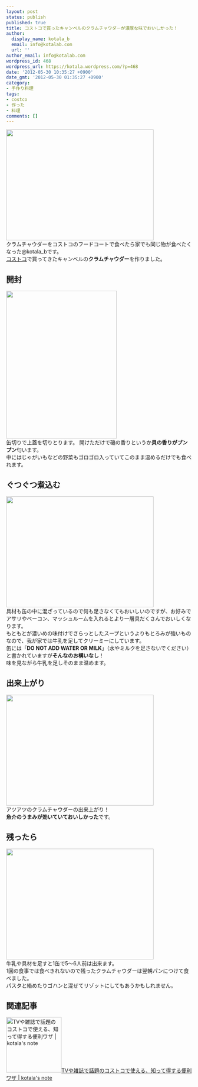 ```yaml
---
layout: post
status: publish
published: true
title: コストコで買ったキャンベルのクラムチャウダーが濃厚な味でおいしかった！
author:
  display_name: kotala_b
  email: info@kotalab.com
  url: ''
author_email: info@kotalab.com
wordpress_id: 468
wordpress_url: https://kotala.wordpress.com/?p=468
date: '2012-05-30 10:35:27 +0900'
date_gmt: '2012-05-30 01:35:27 +0900'
category:
- 手作り料理
tags:
- costco
- 作った
- 料理
comments: []
---
```

<p><a href="https://kotalab.com/wp-content/uploads/clamChowder.jpg" target="_blank"><img src="https://kotalab.com/wp-content/uploads/clamChowder.jpg" alt="" title="clamChowder" width="400" height="300" class="alignnone size-full wp-image-1225" /></a><br />
クラムチャウダーをコストコのフードコートで食べたら家でも同じ物が食べたくなった@kotala_bです。<br />
<a title="COSTCOに行ってきた！" href="http://kotala.wordpress.com/2012/05/19/costco%E3%81%AB%E8%A1%8C%E3%81%A3%E3%81%A6%E3%81%8D%E3%81%9F%EF%BC%81/" target="_blank">コストコ</a>で買ってきたキャンベルの<strong>クラムチャウダー</strong>を作りました。<br />
<!--more--></p>
<h2>開封</h2>
<p><a href="https://kotalab.com/wp-content/uploads/clamChowder_01.jpg" target="_blank"><img src="https://kotalab.com/wp-content/uploads/clamChowder_01.jpg" alt="" title="clamChowder_01" width="300" height="400" class="alignnone size-full wp-image-1226" /></a><br />
缶切りで上蓋を切りとります。 開けただけで磯の香りというか<strong>貝の香りがプンプン</strong>匂います。<br />
中にはじゃがいもなどの野菜もゴロゴロ入っていてこのまま温めるだけでも食べれます。</p>
<h2>ぐつぐつ煮込む</h2>
<p><a href="https://kotalab.com/wp-content/uploads/clamChowder_02.jpg"><img src="https://kotalab.com/wp-content/uploads/clamChowder_02.jpg" alt="" title="clamChowder_02" width="400" height="300" class="alignnone size-full wp-image-1227" /></a><br />
具材も缶の中に混ざっているので何も足さなくてもおいしいのですが、お好みでアサリやベーコン、マッシュルームを入れるとより一層具だくさんでおいしくなります。<br />
もともとが濃いめの味付けでさらっとしたスープというよりもとろみが強いものなので、我が家では牛乳を足してクリーミーにしています。<br />
缶には「<strong>DO NOT ADD WATER OR MILK</strong>」（水やミルクを足さないでください）と書かれていますが<strong>そんなのお構いなし</strong>！<br />
味を見ながら牛乳を足しそのまま温めます。</p>
<h2>出来上がり</h2>
<p><a href="https://kotalab.com/wp-content/uploads/clamChowder_03.jpg"><img src="https://kotalab.com/wp-content/uploads/clamChowder_03.jpg" alt="" title="clamChowder_03" width="400" height="300" class="alignnone size-full wp-image-1228" /></a><br />
アツアツのクラムチャウダーの出来上がり！<br />
<strong>魚介のうまみが効いていておいしかった</strong>です。</p>
<h2>残ったら</h2>
<p><a href="https://kotalab.com/wp-content/uploads/clamChowder_04.jpg"><img src="https://kotalab.com/wp-content/uploads/clamChowder_04.jpg" alt="" title="clamChowder_04" width="400" height="300" class="alignnone size-full wp-image-1224" /></a><br />
牛乳や具材を足すと1缶で5～6人前は出来ます。<br />
1回の食事では食べきれないので残ったクラムチャウダーは翌朝パンにつけて食べました。<br />
パスタと絡めたりゴハンと混ぜてリゾットにしてもあうかもしれません。</p>
<h2 class="rele">関連記事</h2>
<p><a href="https://kotalab.com/costco-benriwaza" target="_blank"><img  class="alignleft" src="https://kotalab.com/wp-content/uploads/costco_130705_07-448x336.jpg" alt="TVや雑誌で話題のコストコで使える、知って得する便利ワザ | kotala's note" width="150" /></a><a href="https://kotalab.com/costco-benriwaza" target="_blank">TVや雑誌で話題のコストコで使える、知って得する便利ワザ | kotala's note</a><br style="clear:both;" /></p>
